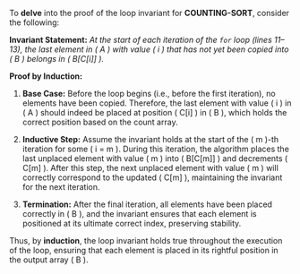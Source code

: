 To **delve** into the proof of the loop invariant for **COUNTING-SORT**, consider the following:

**Invariant Statement:** *At the start of each iteration of the `for` loop (lines 11–13), the last element in \( A \) with value \( i \) that has not yet been copied into \( B \) belongs in \( B[C[i]] \).*

**Proof by Induction:**

1. **Base Case:** Before the loop begins (i.e., before the first iteration), no elements have been copied. Therefore, the last element with value \( i \) in \( A \) should indeed be placed at position \( C[i] \) in \( B \), which holds the correct position based on the count array.

2. **Inductive Step:** Assume the invariant holds at the start of the \( m \)-th iteration for some \( i = m \). During this iteration, the algorithm places the last unplaced element with value \( m \) into \( B[C[m]] \) and decrements \( C[m] \). After this step, the next unplaced element with value \( m \) will correctly correspond to the updated \( C[m] \), maintaining the invariant for the next iteration.

3. **Termination:** After the final iteration, all elements have been placed correctly in \( B \), and the invariant ensures that each element is positioned at its ultimate correct index, preserving stability.

Thus, by **induction**, the loop invariant holds true throughout the execution of the loop, ensuring that each element is placed in its rightful position in the output array \( B \).